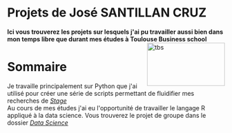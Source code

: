 # Projets de José SANTILLAN CRUZ

**Ici vous trouverez les projets sur lesquels j'ai pu travailler aussi bien dans mon temps libre que durant mes études à Toulouse Business school** <br>
<a href="https://www.tbs-education.fr/formation/grande-ecole/parcours/m1/?nab=0"><img src = "https://www.tbs-education.fr/content/themes/tbs_2019/src/img/static/logo-tbs-menu-mobile.svg" style="float: right; height: 100px; width: 180px; display: inline" alt="tbs"/> </a>

# Sommaire

Je travaille principalement sur Python que j'ai utilisé pour créer une série de scripts permettant de fluidifier mes recherches de [*Stage*](https://github.com/j-santillan-cruz/projects/tree/main/stage)<br>
Au cours de mes études j'ai eu l'opportunité de travailler le langage R appliqué à la data science. Vous trouverez le projet de groupe dans le dossier [*Data Science*](https://github.com/j-santillan-cruz/projects/tree/main/data%20science)
